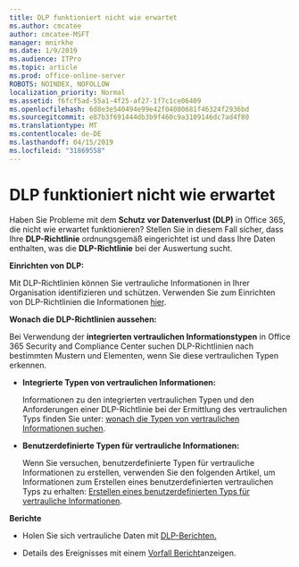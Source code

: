 ```yaml
---
title: DLP funktioniert nicht wie erwartet
ms.author: cmcatee
author: cmcatee-MSFT
manager: mnirkhe
ms.date: 1/9/2019
ms.audience: ITPro
ms.topic: article
ms.prod: office-online-server
ROBOTS: NOINDEX, NOFOLLOW
localization_priority: Normal
ms.assetid: f6fcf5ad-55a1-4f25-af27-1f7c1ce06409
ms.openlocfilehash: 6d8e3e540494e99e42f04080681f46324f2936bd
ms.sourcegitcommit: e87b3f691444db3b9f460c9a3109146dc7ad4f80
ms.translationtype: MT
ms.contentlocale: de-DE
ms.lasthandoff: 04/15/2019
ms.locfileid: "31869558"
---
```

# <a name="dlp-not-working-as-expected"></a>DLP funktioniert nicht wie erwartet


Haben Sie Probleme mit dem **Schutz vor Datenverlust (DLP)** in Office 365, die nicht wie erwartet funktionieren? Stellen Sie in diesem Fall sicher, dass Ihre **DLP-Richtlinie** ordnungsgemäß eingerichtet ist und dass Ihre Daten enthalten, was die **DLP-Richtlinie** bei der Auswertung sucht. 
  
 **Einrichten von DLP:**
  
Mit DLP-Richtlinien können Sie vertrauliche Informationen in Ihrer Organisation identifizieren und schützen. Verwenden Sie zum Einrichten von DLP-Richtlinien die Informationen [hier](https://docs.microsoft.com/office365/securitycompliance/prevent-data-loss#set-up-dlp).
  
 **Wonach die DLP-Richtlinien aussehen:**
  
Bei Verwendung der **integrierten vertraulichen Informationstypen** in Office 365 Security and Compliance Center suchen DLP-Richtlinien nach bestimmten Mustern und Elementen, wenn Sie diese vertraulichen Typen erkennen. 
  
- **Integrierte Typen von vertraulichen Informationen:**
    
    Informationen zu den integrierten vertraulichen Typen und den Anforderungen einer DLP-Richtlinie bei der Ermittlung des vertraulichen Typs finden Sie unter: [wonach die Typen von vertraulichen Informationen suchen](https://docs.microsoft.com/office365/securitycompliance/what-the-sensitive-information-types-look-for).
    
- **Benutzerdefinierte Typen für vertrauliche Informationen:**
    
    Wenn Sie versuchen, benutzerdefinierte Typen für vertrauliche Informationen zu erstellen, verwenden Sie den folgenden Artikel, um Informationen zum Erstellen eines benutzerdefinierten vertraulichen Typs zu erhalten: [Erstellen eines benutzerdefinierten Typs für vertrauliche Informationen](https://docs.microsoft.com/office365/securitycompliance/create-a-custom-sensitive-information-type).
    
 **Berichte**
  
- Holen Sie sich vertrauliche Daten mit [DLP-Berichten.](https://docs.microsoft.com/office365/securitycompliance/data-loss-prevention-policies#dlp-reports)
    
- Details des Ereignisses mit einem [Vorfall Bericht](https://docs.microsoft.com/office365/securitycompliance/data-loss-prevention-policies#incident-reports)anzeigen.
    

